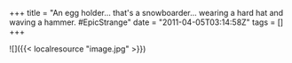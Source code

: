 +++
title = "An egg holder... that's a snowboarder... wearing a hard hat and waving a hammer. #EpicStrange"
date = "2011-04-05T03:14:58Z"
tags = []
+++

![]({{< localresource "image.jpg" >}})

